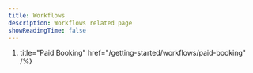 ```yaml
---
title: Workflows
description: Workflows related page
showReadingTime: false
---
```


1. title="Paid Booking"
   href="/getting-started/workflows/paid-booking" /%}